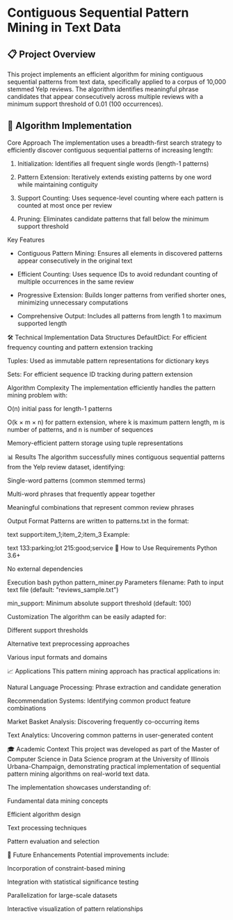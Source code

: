 # Contiguous Sequential Pattern Mining in Text Data
## 📋 Project Overview
This project implements an efficient algorithm for mining contiguous sequential patterns from text data, specifically applied to a corpus of 10,000 stemmed Yelp reviews. The algorithm identifies meaningful phrase candidates that appear consecutively across multiple reviews with a minimum support threshold of 0.01 (100 occurrences).

## 🎯 Algorithm Implementation
Core Approach
The implementation uses a breadth-first search strategy to efficiently discover contiguous sequential patterns of increasing length:

1. Initialization: Identifies all frequent single words (length-1 patterns)

2. Pattern Extension: Iteratively extends existing patterns by one word while maintaining contiguity

3. Support Counting: Uses sequence-level counting where each pattern is counted at most once per review

4. Pruning: Eliminates candidate patterns that fall below the minimum support threshold

Key Features
- Contiguous Pattern Mining: Ensures all elements in discovered patterns appear consecutively in the original text

- Efficient Counting: Uses sequence IDs to avoid redundant counting of multiple occurrences in the same review

- Progressive Extension: Builds longer patterns from verified shorter ones, minimizing unnecessary computations

- Comprehensive Output: Includes all patterns from length 1 to maximum supported length

🛠 Technical Implementation
Data Structures
DefaultDict: For efficient frequency counting and pattern extension tracking

Tuples: Used as immutable pattern representations for dictionary keys

Sets: For efficient sequence ID tracking during pattern extension

Algorithm Complexity
The implementation efficiently handles the pattern mining problem with:

O(n) initial pass for length-1 patterns

O(k × m × n) for pattern extension, where k is maximum pattern length, m is number of patterns, and n is number of sequences

Memory-efficient pattern storage using tuple representations

📊 Results
The algorithm successfully mines contiguous sequential patterns from the Yelp review dataset, identifying:

Single-word patterns (common stemmed terms)

Multi-word phrases that frequently appear together

Meaningful combinations that represent common review phrases

Output Format
Patterns are written to patterns.txt in the format:

text
support:item_1;item_2;item_3
Example:

text
133:parking;lot
215:good;service
🚀 How to Use
Requirements
Python 3.6+

No external dependencies

Execution
bash
python pattern_miner.py
Parameters
filename: Path to input text file (default: "reviews_sample.txt")

min_support: Minimum absolute support threshold (default: 100)

Customization
The algorithm can be easily adapted for:

Different support thresholds

Alternative text preprocessing approaches

Various input formats and domains

📈 Applications
This pattern mining approach has practical applications in:

Natural Language Processing: Phrase extraction and candidate generation

Recommendation Systems: Identifying common product feature combinations

Market Basket Analysis: Discovering frequently co-occurring items

Text Analytics: Uncovering common patterns in user-generated content

🎓 Academic Context
This project was developed as part of the Master of Computer Science in Data Science program at the University of Illinois Urbana-Champaign, demonstrating practical implementation of sequential pattern mining algorithms on real-world text data.

The implementation showcases understanding of:

Fundamental data mining concepts

Efficient algorithm design

Text processing techniques

Pattern evaluation and selection

📝 Future Enhancements
Potential improvements include:

Incorporation of constraint-based mining

Integration with statistical significance testing

Parallelization for large-scale datasets

Interactive visualization of pattern relationships
